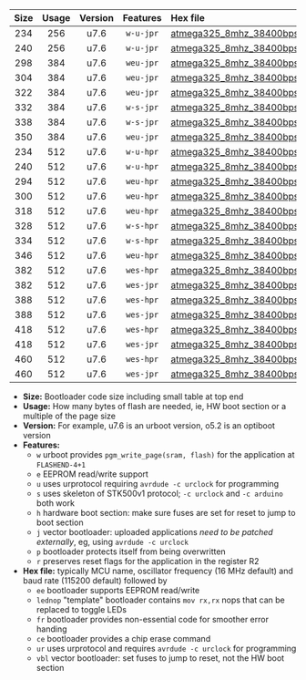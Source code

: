 |Size|Usage|Version|Features|Hex file|
|:-:|:-:|:-:|:-:|:--|
|234|256|u7.6|`w-u-jpr`|[atmega325_8mhz_38400bps_ur_vbl.hex](https://raw.githubusercontent.com/stefanrueger/urboot/main/bootloaders/atmega325/fcpu_8mhz/38400_bps/atmega325_8mhz_38400bps_ur_vbl.hex)|
|240|256|u7.6|`w-u-jpr`|[atmega325_8mhz_38400bps_lednop_ur_vbl.hex](https://raw.githubusercontent.com/stefanrueger/urboot/main/bootloaders/atmega325/fcpu_8mhz/38400_bps/atmega325_8mhz_38400bps_lednop_ur_vbl.hex)|
|298|384|u7.6|`weu-jpr`|[atmega325_8mhz_38400bps_ee_ur_vbl.hex](https://raw.githubusercontent.com/stefanrueger/urboot/main/bootloaders/atmega325/fcpu_8mhz/38400_bps/atmega325_8mhz_38400bps_ee_ur_vbl.hex)|
|304|384|u7.6|`weu-jpr`|[atmega325_8mhz_38400bps_ee_lednop_ur_vbl.hex](https://raw.githubusercontent.com/stefanrueger/urboot/main/bootloaders/atmega325/fcpu_8mhz/38400_bps/atmega325_8mhz_38400bps_ee_lednop_ur_vbl.hex)|
|322|384|u7.6|`weu-jpr`|[atmega325_8mhz_38400bps_ee_lednop_fr_ur_vbl.hex](https://raw.githubusercontent.com/stefanrueger/urboot/main/bootloaders/atmega325/fcpu_8mhz/38400_bps/atmega325_8mhz_38400bps_ee_lednop_fr_ur_vbl.hex)|
|332|384|u7.6|`w-s-jpr`|[atmega325_8mhz_38400bps_vbl.hex](https://raw.githubusercontent.com/stefanrueger/urboot/main/bootloaders/atmega325/fcpu_8mhz/38400_bps/atmega325_8mhz_38400bps_vbl.hex)|
|338|384|u7.6|`w-s-jpr`|[atmega325_8mhz_38400bps_lednop_vbl.hex](https://raw.githubusercontent.com/stefanrueger/urboot/main/bootloaders/atmega325/fcpu_8mhz/38400_bps/atmega325_8mhz_38400bps_lednop_vbl.hex)|
|350|384|u7.6|`weu-jpr`|[atmega325_8mhz_38400bps_ee_lednop_fr_ce_ur_vbl.hex](https://raw.githubusercontent.com/stefanrueger/urboot/main/bootloaders/atmega325/fcpu_8mhz/38400_bps/atmega325_8mhz_38400bps_ee_lednop_fr_ce_ur_vbl.hex)|
|234|512|u7.6|`w-u-hpr`|[atmega325_8mhz_38400bps_ur.hex](https://raw.githubusercontent.com/stefanrueger/urboot/main/bootloaders/atmega325/fcpu_8mhz/38400_bps/atmega325_8mhz_38400bps_ur.hex)|
|240|512|u7.6|`w-u-hpr`|[atmega325_8mhz_38400bps_lednop_ur.hex](https://raw.githubusercontent.com/stefanrueger/urboot/main/bootloaders/atmega325/fcpu_8mhz/38400_bps/atmega325_8mhz_38400bps_lednop_ur.hex)|
|294|512|u7.6|`weu-hpr`|[atmega325_8mhz_38400bps_ee_ur.hex](https://raw.githubusercontent.com/stefanrueger/urboot/main/bootloaders/atmega325/fcpu_8mhz/38400_bps/atmega325_8mhz_38400bps_ee_ur.hex)|
|300|512|u7.6|`weu-hpr`|[atmega325_8mhz_38400bps_ee_lednop_ur.hex](https://raw.githubusercontent.com/stefanrueger/urboot/main/bootloaders/atmega325/fcpu_8mhz/38400_bps/atmega325_8mhz_38400bps_ee_lednop_ur.hex)|
|318|512|u7.6|`weu-hpr`|[atmega325_8mhz_38400bps_ee_lednop_fr_ur.hex](https://raw.githubusercontent.com/stefanrueger/urboot/main/bootloaders/atmega325/fcpu_8mhz/38400_bps/atmega325_8mhz_38400bps_ee_lednop_fr_ur.hex)|
|328|512|u7.6|`w-s-hpr`|[atmega325_8mhz_38400bps.hex](https://raw.githubusercontent.com/stefanrueger/urboot/main/bootloaders/atmega325/fcpu_8mhz/38400_bps/atmega325_8mhz_38400bps.hex)|
|334|512|u7.6|`w-s-hpr`|[atmega325_8mhz_38400bps_lednop.hex](https://raw.githubusercontent.com/stefanrueger/urboot/main/bootloaders/atmega325/fcpu_8mhz/38400_bps/atmega325_8mhz_38400bps_lednop.hex)|
|346|512|u7.6|`weu-hpr`|[atmega325_8mhz_38400bps_ee_lednop_fr_ce_ur.hex](https://raw.githubusercontent.com/stefanrueger/urboot/main/bootloaders/atmega325/fcpu_8mhz/38400_bps/atmega325_8mhz_38400bps_ee_lednop_fr_ce_ur.hex)|
|382|512|u7.6|`wes-hpr`|[atmega325_8mhz_38400bps_ee.hex](https://raw.githubusercontent.com/stefanrueger/urboot/main/bootloaders/atmega325/fcpu_8mhz/38400_bps/atmega325_8mhz_38400bps_ee.hex)|
|382|512|u7.6|`wes-jpr`|[atmega325_8mhz_38400bps_ee_vbl.hex](https://raw.githubusercontent.com/stefanrueger/urboot/main/bootloaders/atmega325/fcpu_8mhz/38400_bps/atmega325_8mhz_38400bps_ee_vbl.hex)|
|388|512|u7.6|`wes-hpr`|[atmega325_8mhz_38400bps_ee_lednop.hex](https://raw.githubusercontent.com/stefanrueger/urboot/main/bootloaders/atmega325/fcpu_8mhz/38400_bps/atmega325_8mhz_38400bps_ee_lednop.hex)|
|388|512|u7.6|`wes-jpr`|[atmega325_8mhz_38400bps_ee_lednop_vbl.hex](https://raw.githubusercontent.com/stefanrueger/urboot/main/bootloaders/atmega325/fcpu_8mhz/38400_bps/atmega325_8mhz_38400bps_ee_lednop_vbl.hex)|
|418|512|u7.6|`wes-hpr`|[atmega325_8mhz_38400bps_ee_lednop_fr.hex](https://raw.githubusercontent.com/stefanrueger/urboot/main/bootloaders/atmega325/fcpu_8mhz/38400_bps/atmega325_8mhz_38400bps_ee_lednop_fr.hex)|
|418|512|u7.6|`wes-jpr`|[atmega325_8mhz_38400bps_ee_lednop_fr_vbl.hex](https://raw.githubusercontent.com/stefanrueger/urboot/main/bootloaders/atmega325/fcpu_8mhz/38400_bps/atmega325_8mhz_38400bps_ee_lednop_fr_vbl.hex)|
|460|512|u7.6|`wes-hpr`|[atmega325_8mhz_38400bps_ee_lednop_fr_ce.hex](https://raw.githubusercontent.com/stefanrueger/urboot/main/bootloaders/atmega325/fcpu_8mhz/38400_bps/atmega325_8mhz_38400bps_ee_lednop_fr_ce.hex)|
|460|512|u7.6|`wes-jpr`|[atmega325_8mhz_38400bps_ee_lednop_fr_ce_vbl.hex](https://raw.githubusercontent.com/stefanrueger/urboot/main/bootloaders/atmega325/fcpu_8mhz/38400_bps/atmega325_8mhz_38400bps_ee_lednop_fr_ce_vbl.hex)|

- **Size:** Bootloader code size including small table at top end
- **Usage:** How many bytes of flash are needed, ie, HW boot section or a multiple of the page size
- **Version:** For example, u7.6 is an urboot version, o5.2 is an optiboot version
- **Features:**
  + `w` urboot provides `pgm_write_page(sram, flash)` for the application at `FLASHEND-4+1`
  + `e` EEPROM read/write support
  + `u` uses urprotocol requiring `avrdude -c urclock` for programming
  + `s` uses skeleton of STK500v1 protocol; `-c urclock` and `-c arduino` both work
  + `h` hardware boot section: make sure fuses are set for reset to jump to boot section
  + `j` vector bootloader: uploaded applications *need to be patched externally*, eg, using `avrdude -c urclock`
  + `p` bootloader protects itself from being overwritten
  + `r` preserves reset flags for the application in the register R2
- **Hex file:** typically MCU name, oscillator frequency (16 MHz default) and baud rate (115200 default) followed by
  + `ee` bootloader supports EEPROM read/write
  + `lednop` "template" bootloader contains `mov rx,rx` nops that can be replaced to toggle LEDs
  + `fr` bootloader provides non-essential code for smoother error handing
  + `ce` bootloader provides a chip erase command
  + `ur` uses urprotocol and requires `avrdude -c urclock` for programming
  + `vbl` vector bootloader: set fuses to jump to reset, not the HW boot section
